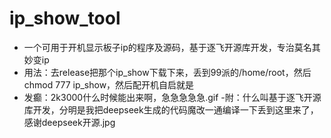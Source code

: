 # ip_show_tool
- 一个可用于开机显示板子ip的程序及源码，基于逐飞开源库开发，专治莫名其妙变ip
- 用法：去release把那个ip_show下载下来，丢到99派的/home/root，然后chmod 777 ip_show，然后配开机自启就是
- 发癫：2k3000什么时候能出来啊，急急急急急.gif
-附：什么叫基于逐飞开源库开发，分明是我把deepseek生成的代码魔改一通编译一下丢到这里来了，感谢deepseek开源.jpg
